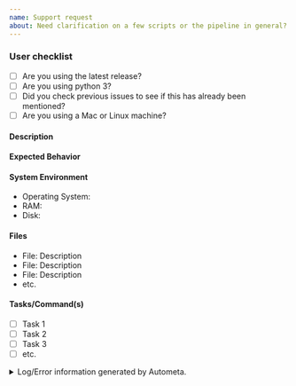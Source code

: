```yaml
---
name: Support request
about: Need clarification on a few scripts or the pipeline in general? Ask us!
---
```


<!--
Hi!  Read this; it's important.

This is an issue tracker for Autometa.  File support requests about
Autometa here.
-->

### User checklist

- [ ] Are you using the latest release?
- [ ] Are you using python 3?
- [ ] Did you check previous issues to see if this has already been mentioned?
- [ ] Are you using a Mac or Linux machine?

#### Description

<!-- A clear and concise description of what the support request is about. -->

#### Expected Behavior

<!-- Please describe the behavior you are expecting. -->

#### System Environment

<!-- Please provide relevant system environment information. -->

- Operating System:
- RAM:
- Disk:

#### Files

<!-- A list of relevant files for this request. Please include descriptions of any files you have mentioned in the description, tasks/commmands or expected behavior. -->

- File: Description
- File: Description
- File: Description
- etc.

#### Tasks/Command(s)

<!-- If this issue is describing steps for your workflow, include specific tasks in the order they need to be done. If you know where these routines are implemented in the code base, please include links to the lines of code where you need clarification for each respective task. -->

- [ ] Task 1
- [ ] Task 2
- [ ] Task 3
- [ ] etc.

<details><summary>Log/Error information generated by Autometa.</summary><p>
<!-- between the ticks below, Please paste any log or error information generated during your workflow. -->

```

```

</p></details>
